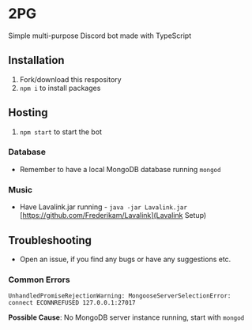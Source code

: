 # 2PG
Simple multi-purpose Discord bot made with TypeScript

## Installation
1) Fork/download this respository
2) `npm i` to install packages

## Hosting
1) `npm start` to start the bot

### Database
- Remember to have a local MongoDB database running `mongod`

### Music
- Have Lavalink.jar running - `java -jar Lavalink.jar`
[https://github.com/Frederikam/Lavalink](Lavalink Setup)

## Troubleshooting
- Open an issue, if you find any bugs or have any suggestions etc.

### Common Errors
`UnhandledPromiseRejectionWarning: MongooseServerSelectionError: connect ECONNREFUSED 127.0.0.1:27017`

**Possible Cause**: No MongoDB server instance running, start with `mongod`
